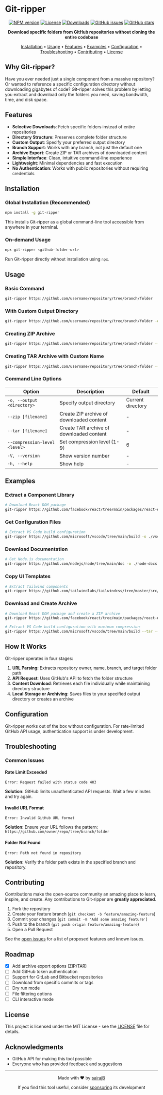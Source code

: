 # Git-ripper

<div align="center">

[![NPM version](https://img.shields.io/npm/v/git-ripper.svg)](https://www.npmjs.com/package/git-ripper)
[![License](https://img.shields.io/npm/l/git-ripper.svg)](https://github.com/sairajB/git-ripper/blob/main/LICENSE)
[![Downloads](https://img.shields.io/npm/dm/git-ripper.svg)](https://www.npmjs.com/package/git-ripper)
[![GitHub issues](https://img.shields.io/github/issues/sairajB/git-ripper.svg)](https://github.com/sairajB/git-ripper/issues)
[![GitHub stars](https://img.shields.io/github/stars/sairajB/git-ripper.svg)](https://github.com/sairajB/git-ripper/stargazers)

**Download specific folders from GitHub repositories without cloning the entire codebase**

[Installation](#installation) •
[Usage](#usage) •
[Features](#features) •
[Examples](#examples) •
[Configuration](#configuration) •
[Troubleshooting](#troubleshooting) •
[Contributing](#contributing) •
[License](#license)

</div>

## Why Git-ripper?

Have you ever needed just a single component from a massive repository? Or wanted to reference a specific configuration directory without downloading gigabytes of code? Git-ripper solves this problem by letting you extract and download only the folders you need, saving bandwidth, time, and disk space.

## Features

- **Selective Downloads**: Fetch specific folders instead of entire repositories
- **Directory Structure**: Preserves complete folder structure
- **Custom Output**: Specify your preferred output directory
- **Branch Support**: Works with any branch, not just the default one
- **Archive Export**: Create ZIP or TAR archives of downloaded content
- **Simple Interface**: Clean, intuitive command-line experience
- **Lightweight**: Minimal dependencies and fast execution
- **No Authentication**: Works with public repositories without requiring credentials

## Installation

### Global Installation (Recommended)

```bash
npm install -g git-ripper
```

This installs Git-ripper as a global command-line tool accessible from anywhere in your terminal.

### On-demand Usage

```bash
npx git-ripper <github-folder-url>
```

Run Git-ripper directly without installation using `npx`.

## Usage

### Basic Command

```bash
git-ripper https://github.com/username/repository/tree/branch/folder
```

### With Custom Output Directory

```bash
git-ripper https://github.com/username/repository/tree/branch/folder -o ./my-output-folder
```

### Creating ZIP Archive

```bash
git-ripper https://github.com/username/repository/tree/branch/folder --zip
```

### Creating TAR Archive with Custom Name

```bash
git-ripper https://github.com/username/repository/tree/branch/folder --tar="my-archive.tar"
```

### Command Line Options

| Option | Description | Default |
|--------|-------------|---------|
| `-o, --output <directory>` | Specify output directory | Current directory |
| `--zip [filename]` | Create ZIP archive of downloaded content | - |
| `--tar [filename]` | Create TAR archive of downloaded content | - |
| `--compression-level <level>` | Set compression level (1-9) | 6 |
| `-V, --version` | Show version number | - |
| `-h, --help` | Show help | - |

## Examples

### Extract a Component Library

```bash
# Download React DOM package
git-ripper https://github.com/facebook/react/tree/main/packages/react-dom
```

### Get Configuration Files

```bash
# Extract VS Code build configuration
git-ripper https://github.com/microsoft/vscode/tree/main/build -o ./vscode-build-config
```

### Download Documentation

```bash
# Get Node.js documentation
git-ripper https://github.com/nodejs/node/tree/main/doc -o ./node-docs
```

### Copy UI Templates

```bash
# Extract Tailwind components
git-ripper https://github.com/tailwindlabs/tailwindcss/tree/master/src/components -o ./tailwind-components
```

### Download and Create Archive

```bash
# Download React DOM package and create a ZIP archive
git-ripper https://github.com/facebook/react/tree/main/packages/react-dom --zip

# Extract VS Code build configuration with maximum compression
git-ripper https://github.com/microsoft/vscode/tree/main/build --tar --compression-level=9
```

## How It Works

Git-ripper operates in four stages:

1. **URL Parsing**: Extracts repository owner, name, branch, and target folder path
2. **API Request**: Uses GitHub's API to fetch the folder structure
3. **Content Download**: Retrieves each file individually while maintaining directory structure
4. **Local Storage or Archiving**: Saves files to your specified output directory or creates an archive

## Configuration

Git-ripper works out of the box without configuration. For rate-limited GitHub API usage, authentication support is under development.

## Troubleshooting

### Common Issues

#### Rate Limit Exceeded

```
Error: Request failed with status code 403
```

**Solution**: GitHub limits unauthenticated API requests. Wait a few minutes and try again.

#### Invalid URL Format

```
Error: Invalid GitHub URL format
```

**Solution**: Ensure your URL follows the pattern: `https://github.com/owner/repo/tree/branch/folder`

#### Folder Not Found

```
Error: Path not found in repository
```

**Solution**: Verify the folder path exists in the specified branch and repository.

## Contributing

Contributions make the open-source community an amazing place to learn, inspire, and create. Any contributions to Git-ripper are **greatly appreciated**.

1. Fork the repository
2. Create your feature branch (`git checkout -b feature/amazing-feature`)
3. Commit your changes (`git commit -m 'Add some amazing feature'`)
4. Push to the branch (`git push origin feature/amazing-feature`)
5. Open a Pull Request

See the [open issues](https://github.com/sairajB/git-ripper/issues) for a list of proposed features and known issues.

## Roadmap

- [x] Add archive export options (ZIP/TAR)
- [ ] Add GitHub token authentication
- [ ] Support for GitLab and Bitbucket repositories
- [ ] Download from specific commits or tags
- [ ] Dry run mode
- [ ] File filtering options
- [ ] CLI interactive mode

## License

This project is licensed under the MIT License - see the [LICENSE](LICENSE) file for details.

## Acknowledgments

- GitHub API for making this tool possible
- Everyone who has provided feedback and suggestions

---

<div align="center">
<p>Made with ❤️ by <a href="https://github.com/sairajB">sairajB</a></p>
<p>If you find this tool useful, consider <a href="https://github.com/sponsors/sairajB">sponsoring</a> its development</p>
</div>
